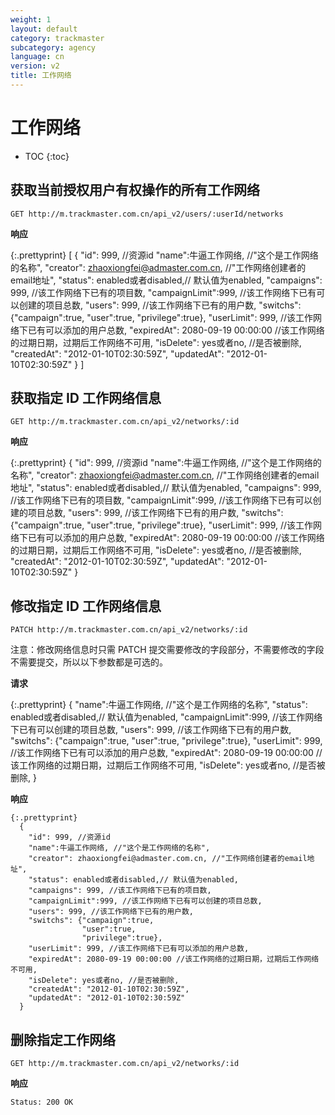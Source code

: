 ```yaml
---
weight: 1
layout: default
category: trackmaster
subcategory: agency
language: cn
version: v2
title: 工作网络
---
```


# 工作网络

* TOC
{:toc}

## 获取当前授权用户有权操作的所有工作网络

    GET http://m.trackmaster.com.cn/api_v2/users/:userId/networks

**响应**

{:.prettyprint}
    [
      {
        "id": 999, //资源id
        "name":牛逼工作网络, //"这个是工作网络的名称",
        "creator": zhaoxiongfei@admaster.com.cn, //"工作网络创建者的email地址",
        "status": enabled或者disabled,// 默认值为enabled,
        "campaigns": 999, //该工作网络下已有的项目数,
        "campaignLimit":999, //该工作网络下已有可以创建的项目总数,
        "users": 999, //该工作网络下已有的用户数,
        "switchs": {"campaign":true,
                    "user":true,
                    "privilege":true},
        "userLimit": 999, //该工作网络下已有可以添加的用户总数,
        "expiredAt": 2080-09-19 00:00:00 //该工作网络的过期日期，过期后工作网络不可用,
        "isDelete": yes或者no, //是否被删除,
        "createdAt": "2012-01-10T02:30:59Z",
        "updatedAt": "2012-01-10T02:30:59Z"
      }
    ]

## 获取指定 ID 工作网络信息

    GET http://m.trackmaster.com.cn/api_v2/networks/:id

**响应**

{:.prettyprint}
      {
        "id": 999, //资源id
        "name":牛逼工作网络, //"这个是工作网络的名称",
        "creator": zhaoxiongfei@admaster.com.cn, //"工作网络创建者的email地址",
        "status": enabled或者disabled,// 默认值为enabled,
        "campaigns": 999, //该工作网络下已有的项目数,
        "campaignLimit":999, //该工作网络下已有可以创建的项目总数,
        "users": 999, //该工作网络下已有的用户数,
        "switchs": {"campaign":true,
                    "user":true,
                    "privilege":true},
        "userLimit": 999, //该工作网络下已有可以添加的用户总数,
        "expiredAt": 2080-09-19 00:00:00 //该工作网络的过期日期，过期后工作网络不可用,
        "isDelete": yes或者no, //是否被删除,
        "createdAt": "2012-01-10T02:30:59Z",
        "updatedAt": "2012-01-10T02:30:59Z"
      }
      
## 修改指定 ID 工作网络信息

    PATCH http://m.trackmaster.com.cn/api_v2/networks/:id

注意：修改网络信息时只需 PATCH 提交需要修改的字段部分，不需要修改的字段不需要提交，所以以下参数都是可选的。

**请求**

{:.prettyprint}
      {
        "name":牛逼工作网络, //"这个是工作网络的名称",
        "status": enabled或者disabled,// 默认值为enabled,
        "campaignLimit":999, //该工作网络下已有可以创建的项目总数,
        "users": 999, //该工作网络下已有的用户数,
        "switchs": {"campaign":true,
                    "user":true,
                    "privilege":true},
        "userLimit": 999, //该工作网络下已有可以添加的用户总数,
        "expiredAt": 2080-09-19 00:00:00 //该工作网络的过期日期，过期后工作网络不可用,
        "isDelete": yes或者no, //是否被删除,
      }


**响应**

    {:.prettyprint}
      {
        "id": 999, //资源id
        "name":牛逼工作网络, //"这个是工作网络的名称",
        "creator": zhaoxiongfei@admaster.com.cn, //"工作网络创建者的email地址",
        "status": enabled或者disabled,// 默认值为enabled,
        "campaigns": 999, //该工作网络下已有的项目数,
        "campaignLimit":999, //该工作网络下已有可以创建的项目总数,
        "users": 999, //该工作网络下已有的用户数,
        "switchs": {"campaign":true,
                    "user":true,
                    "privilege":true},
        "userLimit": 999, //该工作网络下已有可以添加的用户总数,
        "expiredAt": 2080-09-19 00:00:00 //该工作网络的过期日期，过期后工作网络不可用,
        "isDelete": yes或者no, //是否被删除,
        "createdAt": "2012-01-10T02:30:59Z",
        "updatedAt": "2012-01-10T02:30:59Z"
      }

  
      
## 删除指定工作网络

    GET http://m.trackmaster.com.cn/api_v2/networks/:id

**响应**

    Status: 200 OK

  